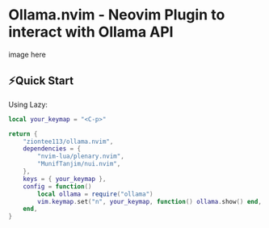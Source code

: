 # Ollama.nvim - Neovim Plugin to interact with Ollama API

image here

## ⚡Quick Start

Using Lazy:

```lua
local your_keymap = "<C-p>"

return {
    "ziontee113/ollama.nvim",
    dependencies = {
        "nvim-lua/plenary.nvim",
        "MunifTanjim/nui.nvim",
    },
    keys = { your_keymap },
    config = function()
        local ollama = require("ollama")
        vim.keymap.set("n", your_keymap, function() ollama.show() end, {})
    end,
}
```
